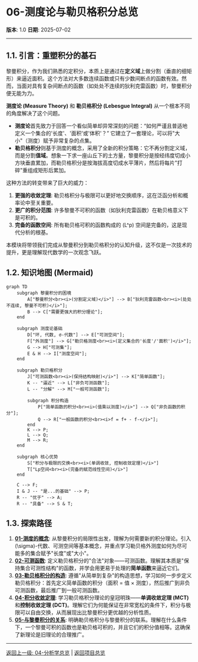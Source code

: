 # 06-测度论与勒贝格积分总览

**版本**: 1.0
**日期**: 2025-07-02

---

## 1.1. 引言：重塑积分的基石

黎曼积分，作为我们熟悉的定积分，本质上是通过在**定义域**上做分割（垂直的细矩形）来逼近面积。这个方法对大多数连续函数或只有少数间断点的函数有效。然而，当面对具有复杂间断点的函数（如处处不连续的狄利克雷函数）时，黎曼积分便无能为力。

**测度论 (Measure Theory)** 和 **勒贝格积分 (Lebesgue Integral)** 从一个根本不同的角度解决了这个问题。

- **测度论**首先致力于回答一个看似简单却异常深刻的问题：“如何严谨且普适地定义一个集合的'长度'、'面积'或'体积'？” 它建立了一套理论，可以将"大小"（测度）赋予非常复杂的点集。
- **勒贝格积分**则基于测度的概念，采用了全新的积分策略：它不再分割定义域，而是分割**值域**。想象一下求一座山丘下的土方量，黎曼积分是按经纬度切成小方块垂直累加，而勒贝格积分是按海拔高度切成水平薄片，然后将每片"打碎"重组成矩形后累加。

这种方法的转变带来了巨大的威力：

1. **更强的收敛定理**: 勒贝格积分与极限可以更好地交换顺序，这在泛函分析和概率论中至关重要。
2. **更广的积分范围**: 许多黎曼不可积的函数（如狄利克雷函数）在勒贝格意义下是可积的。
3. **完备的函数空间**: 所有勒贝格可积的函数构成的 \(L^p\) 空间是完备的，这是现代分析的根基。

本模块将带领我们完成从黎曼积分到勒贝格积分的认知升级，这不仅是一次技术的提升，更是理解现代数学的一次观念飞跃。

## 1.2. 知识地图 (Mermaid)

```mermaid
graph TD
    subgraph 黎曼积分的困境
        A["黎曼积分<br><i>(分割定义域)</i>"] --> B["狄利克雷函数<br><i>(处处不连续, 黎曼不可积)</i>"];
        B --> C["需要更强大的积分理论"];
    end

    subgraph 测度论基础
        D["环, 代数, σ-代数"] --> E["可测空间"];
        F["外测度"] --> G["勒贝格测度<br><i>(定义集合的'长度'/'面积')</i>"];
        G --> H["可测集"];
        E & H --> I["测度空间"];
    end

    subgraph 勒贝格积分
        J["可测函数<br><i>(保持结构映射)</i>"] --> K["简单函数"];
        K -- "逼近" --> L["非负可测函数"];
        L -- "分解" --> M["一般可测函数"];
        
        subgraph 积分构造
            P["简单函数的积分<br><i>(值乘以测度)</i>"] --> Q["非负函数的积分"];
            Q --> R["一般函数的积分<br><i>f = f+ - f-</i>"];
        end
        K --> P;
        L --> Q;
        M --> R;
    end

    subgraph 核心优势
        S["积分与极限的交换<br><i>(单调收敛, 控制收敛定理)</i>"]
        T["Lp空间<br><i>(完备的赋范线性空间)</i>"]
    end

    C --> F;
    I & J -- "是...的基础" --> P;
    R -- "优于" --> A;
    R -- "具备" --> S & T;

```

## 1.3. 探索路径

1. **[01-测度的概念](./01-测度的概念.md)**: 从黎曼积分的局限性出发，理解为何需要新的积分理论。引入 \(\sigma\)-代数、可测空间等基本概念，并重点学习勒贝格外测度如何为尽可能多的集合赋予"长度"或"大小"。
2. **[02-可测函数](./02-可测函数.md)**: 定义勒贝格积分的"合法"对象——可测函数。理解其本质是"保持集合可测性结构"的函数，并学会用更易于处理的**简单函数**来逼近它们。
3. **[03-勒贝格积分的构造](./03-勒贝格积分的构造.md)**: 遵循"从简单到复杂"的构造思想，学习如何一步步定义勒贝格积分：首先定义简单函数的积分（面积 = 值 × 测度），然后推广到非负可测函数，最后推广到一般可测函数。
4. **[04-积分收敛定理](./04-积分收敛定理.md)**: 学习勒贝格积分理论的皇冠明珠——**单调收敛定理 (MCT)** 和**控制收敛定理 (DCT)**。理解它们为何能保证在非常宽松的条件下，积分与极限可以自由交换，从而展现出比黎曼积分更优越的分析性质。
5. **[05-与黎曼积分的关系](./05-与黎曼积分的关系.md)**: 明确勒贝格积分与黎曼积分的联系。理解在什么条件下，一个黎曼可积的函数也是勒贝格可积的，并且它们的积分值相等。这确保了新理论是旧理论的合理推广。

---
[返回上一级: 04-分析学总览](../00-分析学总览.md) | [返回项目总览](../../09-项目总览/00-项目总览.md)
